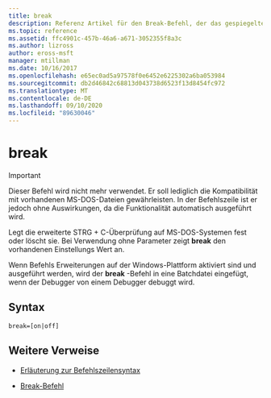 ```yaml
---
title: break
description: Referenz Artikel für den Break-Befehl, der das gespiegelte Volume mit dem Fokus auf zwei einfache Volumes unterbricht.
ms.topic: reference
ms.assetid: ffc4901c-457b-46a6-a671-3052355f8a3c
ms.author: lizross
author: eross-msft
manager: mtillman
ms.date: 10/16/2017
ms.openlocfilehash: e65ec0ad5a97578f0e6452e6225302a6ba053984
ms.sourcegitcommit: db2d46842c68813d043738d6523f13d8454fc972
ms.translationtype: MT
ms.contentlocale: de-DE
ms.lasthandoff: 09/10/2020
ms.locfileid: "89630046"
---
```

# <a name="break"></a>break

> [!IMPORTANT]
> Dieser Befehl wird nicht mehr verwendet. Er soll lediglich die Kompatibilität mit vorhandenen MS-DOS-Dateien gewährleisten. In der Befehlszeile ist er jedoch ohne Auswirkungen, da die Funktionalität automatisch ausgeführt wird.

Legt die erweiterte STRG + C-Überprüfung auf MS-DOS-Systemen fest oder löscht sie. Bei Verwendung ohne Parameter zeigt **break** den vorhandenen Einstellungs Wert an.

Wenn Befehls Erweiterungen auf der Windows-Plattform aktiviert sind und ausgeführt werden, wird der **break** -Befehl in eine Batchdatei eingefügt, wenn der Debugger von einem Debugger debuggt wird.

## <a name="syntax"></a>Syntax

```
break=[on|off]
```

## <a name="additional-references"></a>Weitere Verweise

- [Erläuterung zur Befehlszeilensyntax](command-line-syntax-key.md)

- [Break-Befehl](break.md)